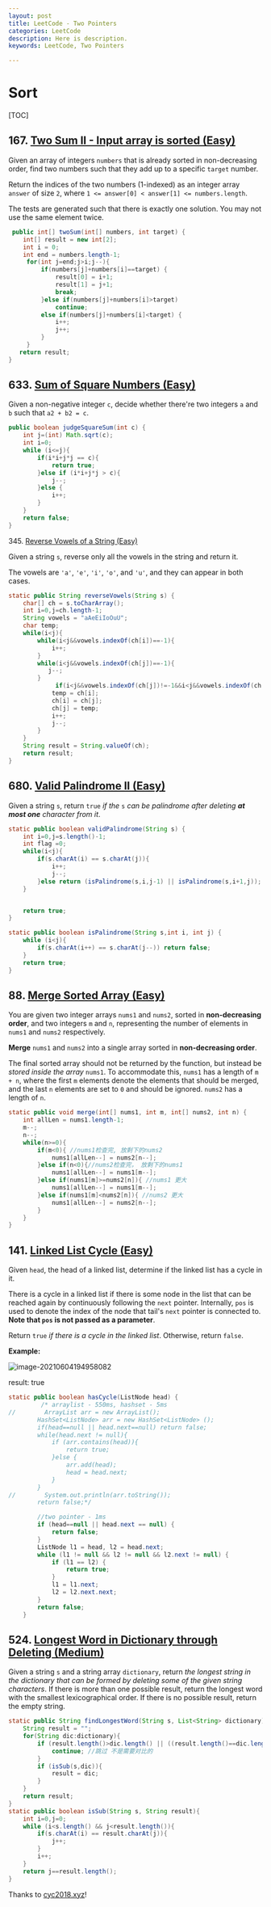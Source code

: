 ```yaml
---
layout: post
title: LeetCode - Two Pointers 
categories: LeetCode
description: Here is description.
keywords: LeetCode, Two Pointers

---
```


# Sort

[TOC]

## 167\. [Two Sum II - Input array is sorted (Easy)](https://leetcode.com/problems/two-sum-ii-input-array-is-sorted/description/)

Given an array of integers `numbers` that is already sorted in non-decreasing order, find two numbers such that they add up to a specific `target` number.

Return the indices of the two numbers (1-indexed) as an integer array `answer` of size `2`, where `1 <= answer[0] < answer[1] <= numbers.length`.

The tests are generated such that there is exactly one solution. You may not use the same element twice.

```java
 public int[] twoSum(int[] numbers, int target) {
    int[] result = new int[2];
    int i = 0;
    int end = numbers.length-1;
     for(int j=end;j>i;j--){
         if(numbers[j]+numbers[i]==target) {
             result[0] = i+1;
             result[1] = j+1;
             break;
         }else if(numbers[j]+numbers[i]>target)
             continue;
         else if(numbers[j]+numbers[i]<target) {
             i++;
             j++;
         }
     }
   return result;
}
```

## 633\. [Sum of Square Numbers (Easy)](https://leetcode.com/problems/sum-of-square-numbers/description/)

Given a non-negative integer `c`, decide whether there're two integers `a` and `b` such that `a2 + b2 = c`.

```java
public boolean judgeSquareSum(int c) {
    int j=(int) Math.sqrt(c);
    int i=0;
    while (i<=j){
        if(i*i+j*j == c){
            return true;
        }else if (i*i+j*j > c){
            j--;
        }else {
            i++;
        }
    }
    return false;
}
```


345\. [Reverse Vowels of a String (Easy)](https://leetcode.com/problems/reverse-vowels-of-a-string/description/)

Given a string `s`, reverse only all the vowels in the string and return it.

The vowels are `'a'`, `'e'`, `'i'`, `'o'`, and `'u'`, and they can appear in both cases.

```java
static public String reverseVowels(String s) {
    char[] ch = s.toCharArray();
    int i=0,j=ch.length-1;
    String vowels = "aAeEiIoOuU";
    char temp;
    while(i<j){
        while(i<j&&vowels.indexOf(ch[i])==-1){
            i++;
        }
        while(i<j&&vowels.indexOf(ch[j])==-1){
           j--;
        }
   		     if(i<j&&vowels.indexOf(ch[j])!=-1&&i<j&&vowels.indexOf(ch[i])!=-1) {
            temp = ch[i];
            ch[i] = ch[j];
            ch[j] = temp;
            i++;
            j--;
        }
    }
    String result = String.valueOf(ch);
    return result;
}
```



## 680\. [Valid Palindrome II (Easy)](https://leetcode.com/problems/valid-palindrome-ii/description/)

Given a string `s`, return `true` *if the* `s` *can be palindrome after deleting **at most one** character from it*.

```java
static public boolean validPalindrome(String s) {
    int i=0,j=s.length()-1;
    int flag =0;
    while(i<j){
        if(s.charAt(i) == s.charAt(j)){
            i++;
            j--;
        }else return (isPalindrome(s,i,j-1) || isPalindrome(s,i+1,j));
    }


    return true;
}

static public boolean isPalindrome(String s,int i, int j) {
    while (i<j){
        if(s.charAt(i++) == s.charAt(j--)) return false;
    }
    return true;
}
```



## 88\. [Merge Sorted Array (Easy)](https://leetcode.com/problems/merge-sorted-array/description/)

You are given two integer arrays `nums1` and `nums2`, sorted in **non-decreasing order**, and two integers `m` and `n`, representing the number of elements in `nums1` and `nums2` respectively.

**Merge** `nums1` and `nums2` into a single array sorted in **non-decreasing order**.

The final sorted array should not be returned by the function, but instead be *stored inside the array* `nums1`. To accommodate this, `nums1` has a length of `m + n`, where the first `m` elements denote the elements that should be merged, and the last `n` elements are set to `0` and should be ignored. `nums2` has a length of `n`.

```java
static public void merge(int[] nums1, int m, int[] nums2, int n) {
    int allLen = nums1.length-1;
    m--;
    n--;
    while(n>=0){
        if(m<0){ //nums1检查完, 放剩下的nums2
            nums1[allLen--] = nums2[n--];
        }else if(n<0){//nums2检查完， 放剩下的nums1
            nums1[allLen--] = nums1[m--];
        }else if(nums1[m]>=nums2[n]){ //nums1 更大
            nums1[allLen--] = nums1[m--];
        }else if(nums1[m]<nums2[n]){ //nums2 更大
            nums1[allLen--] = nums2[n--];
        }
    }
}
```

## 141\. [Linked List Cycle (Easy)](https://leetcode.com/problems/linked-list-cycle/description/)

Given `head`, the head of a linked list, determine if the linked list has a cycle in it.

There is a cycle in a linked list if there is some node in the list that can be reached again by continuously following the `next` pointer. Internally, `pos` is used to denote the index of the node that tail's `next` pointer is connected to. **Note that `pos` is not passed as a parameter**.

Return `true` *if there is a cycle in the linked list*. Otherwise, return `false`.

**Example:**

![image-20210604194958082](/images/posts/Q141.png)

result: true

```java
static public boolean hasCycle(ListNode head) {
         /* arraylist - 550ms, hashset - 5ms
//        ArrayList arr = new ArrayList();
        HashSet<ListNode> arr = new HashSet<ListNode> ();
        if(head==null || head.next==null) return false;
        while(head.next != null){
            if (arr.contains(head)){
                return true;
            }else {
                arr.add(head);
                head = head.next;
            }
        }
//        System.out.println(arr.toString());
        return false;*/

        //two pointer - 1ms
        if (head==null || head.next == null) {
            return false;
        }
        ListNode l1 = head, l2 = head.next;
        while (l1 != null && l2 != null && l2.next != null) {
            if (l1 == l2) {
                return true;
            }
            l1 = l1.next;
            l2 = l2.next.next;
        }
        return false;
    }
```

## 524\. [Longest Word in Dictionary through Deleting (Medium)](https://leetcode.com/problems/longest-word-in-dictionary-through-deleting/description/)

Given a string `s` and a string array `dictionary`, return *the longest string in the dictionary that can be formed by deleting some of the given string characters*. If there is more than one possible result, return the longest word with the smallest lexicographical order. If there is no possible result, return the empty string.

```java
static public String findLongestWord(String s, List<String> dictionary) {
    String result = "";
    for(String dic:dictionary){
        if (result.length()>dic.length() || ((result.length()==dic.length())&&(result.compareTo(dic))<0)){
            continue; //跳过 不是需要对比的
        }
        if (isSub(s,dic)){
            result = dic;
        }
    }
    return result;
}
static public boolean isSub(String s, String result){
    int i=0,j=0;
    while (i<s.length() && j<result.length()){
        if(s.charAt(i) == result.charAt(j)){
            j++;
        }
        i++;
    }
    return j==result.length();
}
```

Thanks to [cyc2018.xyz](http://www.cyc2018.xyz/)!

